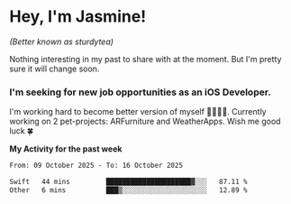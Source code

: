 # Hey, I'm Jasmine!
_(Better known as sturdytea)_

Nothing interesting in my past to share with at the moment. 
But I'm pretty sure it will change soon.

### I'm seeking for new job opportunities as an iOS Developer. 

I'm working hard to become better version of myself 🙇‍♀🏋️‍♀️. 
Currently working on 2 pet-projects: ARFurniture and WeatherApps. 
Wish me good luck 🍀

**My Activity for the past week**

<!--START_SECTION:waka-->

```txt
From: 09 October 2025 - To: 16 October 2025

Swift   44 mins         █████████████████████▓░░░   87.11 %
Other   6 mins          ███▒░░░░░░░░░░░░░░░░░░░░░   12.89 %
```

<!--END_SECTION:waka-->
